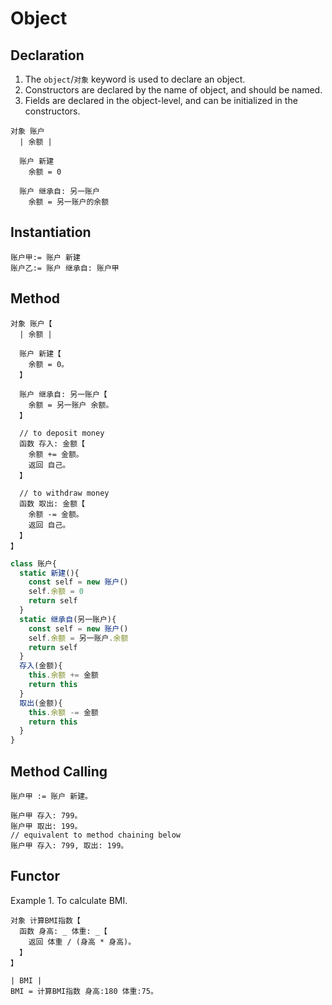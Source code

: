 # Object

## Declaration

1. The `object`/`对象` keyword is used to declare an object.
2. Constructors are declared by the name of object, and should be named.
3. Fields are declared in the object-level, and can be initialized in the constructors.

```
对象 账户
  | 余额 |
  
  账户 新建
    余额 = 0
  
  账户 继承自: 另一账户
    余额 = 另一账户的余额
```

## Instantiation

```
账户甲:= 账户 新建
账户乙:= 账户 继承自: 账户甲
```

## Method

```
对象 账户【
  | 余额 |

  账户 新建【
    余额 = 0。
  】

  账户 继承自: 另一账户【
    余额 = 另一账户 余额。
  】

  // to deposit money
  函数 存入: 金额【
    余额 += 金额。
    返回 自己。
  】
   
  // to withdraw money
  函数 取出: 金额【
    余额 -= 金额。
    返回 自己。
  】
】
```

```js
class 账户{
  static 新建(){
    const self = new 账户()
    self.余额 = 0
    return self
  }
  static 继承自(另一账户){
    const self = new 账户()
    self.余额 = 另一账户.余额
    return self
  }
  存入(金额){
    this.余额 += 金额
    return this
  }
  取出(金额){
    this.余额 -= 金额
    return this
  }
}
```

## Method Calling

```
账户甲 := 账户 新建。

账户甲 存入: 799。
账户甲 取出: 199。
// equivalent to method chaining below
账户甲 存入: 799, 取出: 199。
```

## Functor

Example 1. To calculate BMI.

```
对象 计算BMI指数【
  函数 身高: _ 体重: _【
    返回 体重 / (身高 * 身高)。
  】
】

| BMI |
BMI = 计算BMI指数 身高:180 体重:75。
```
